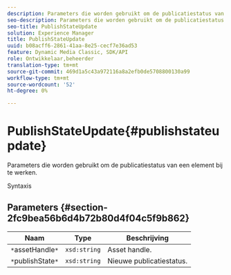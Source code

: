 ```yaml
---
description: Parameters die worden gebruikt om de publicatiestatus van een element bij te werken.
seo-description: Parameters die worden gebruikt om de publicatiestatus van een element bij te werken.
seo-title: PublishStateUpdate
solution: Experience Manager
title: PublishStateUpdate
uuid: b08acff6-2861-41aa-8e25-cecf7e36ad53
feature: Dynamic Media Classic, SDK/API
role: Ontwikkelaar,beheerder
translation-type: tm+mt
source-git-commit: 469d1a5c43a972116a8a2efb0de5708800130a99
workflow-type: tm+mt
source-wordcount: '52'
ht-degree: 0%

---
```



# PublishStateUpdate{#publishstateupdate}

Parameters die worden gebruikt om de publicatiestatus van een element bij te werken.

Syntaxis

## Parameters {#section-2fc9bea56b6d4b72b80d4f04c5f9b862}

| Naam | Type | Beschrijving |
|---|---|---|
| `*`assetHandle`*` | `xsd:string` | Asset handle. |
| `*`publishState`*` | `xsd:string` | Nieuwe publicatiestatus. |

